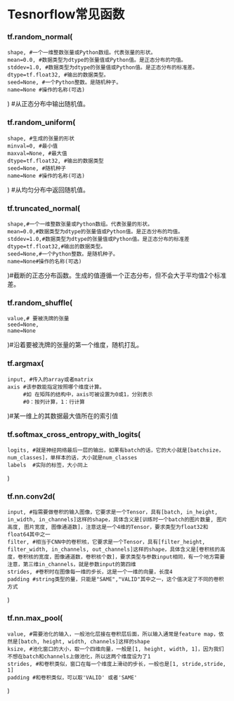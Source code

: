 # Tesnorflow常见函数

### tf.random_normal(
	shape, #一个一维整数张量或Python数组。代表张量的形状。
	mean=0.0, #数据类型为dtype的张量值或Python值。是正态分布的均值。
	stddev=1.0, #数据类型为dtype的张量值或Python值。是正态分布的标准差。
	dtype=tf.float32, #输出的数据类型。
	seed=None, #一个Python整数。是随机种子。
	name=None #操作的名称(可选)
) #从正态分布中输出随机值。


### tf.random_uniform(
    shape, #生成的张量的形状
    minval=0, #最小值
    maxval=None, #最大值
    dtype=tf.float32, #输出的数据类型
    seed=None, #随机种子
    name=None #操作的名称(可选)
) #从均匀分布中返回随机值。

### tf.truncated_normal(
	shape,#一个一维整数张量或Python数组。代表张量的形状。
	mean=0.0,#数据类型为dtype的张量值或Python值。是正态分布的均值。
	stddev=1.0,#数据类型为dtype的张量值或Python值。是正态分布的标准差
	dtype=tf.float32,#输出的数据类型。
	seed=None,#一个Python整数。是随机种子。
	name=None#操作的名称(可选)
)#截断的正态分布函数。生成的值遵循一个正态分布，但不会大于平均值2个标准差。

### tf.random_shuffle(
	value,# 要被洗牌的张量
    seed=None,
    name=None

)#沿着要被洗牌的张量的第一个维度，随机打乱。

### tf.argmax(
	input, #传入的array或者matrix
	axis #该参数能指定按照哪个维度计算。
		 #如 在矩阵的结构中，axis可被设置为0或1，分别表示
		 #0：按列计算，1：行计算
)#某一维上的其数据最大值所在的索引值

### tf.softmax_cross_entropy_with_logits(
	logits, #就是神经网络最后一层的输出，如果有batch的话，它的大小就是[batchsize，num_classes]，单样本的话，大小就是num_classes
	labels  #实际的标签，大小同上
)

### tf.nn.conv2d(
	input, #指需要做卷积的输入图像，它要求是一个Tensor，具有[batch, in_height, in_width, in_channels]这样的shape，具体含义是[训练时一个batch的图片数量, 图片高度, 图片宽度, 图像通道数]，注意这是一个4维的Tensor，要求类型为float32和float64其中之一
	filter, #相当于CNN中的卷积核，它要求是一个Tensor，具有[filter_height, filter_width, in_channels, out_channels]这样的shape，具体含义是[卷积核的高度，卷积核的宽度，图像通道数，卷积核个数]，要求类型与参数input相同，有一个地方需要注意，第三维in_channels，就是参数input的第四维
	strides, #卷积时在图像每一维的步长，这是一个一维的向量，长度4
	padding #string类型的量，只能是"SAME","VALID"其中之一，这个值决定了不同的卷积方式
)

### tf.nn.max_pool(
	value, #需要池化的输入，一般池化层接在卷积层后面，所以输入通常是feature map，依然是[batch, height, width, channels]这样的shape
	ksize, #池化窗口的大小，取一个四维向量，一般是[1, height, width, 1]，因为我们不想在batch和channels上做池化，所以这两个维度设为了1
	strides, #和卷积类似，窗口在每一个维度上滑动的步长，一般也是[1, stride,stride, 1]
	padding #和卷积类似，可以取'VALID' 或者'SAME'
)
	

	
	